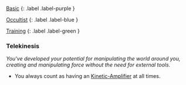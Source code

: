 
[Basic](Game/Basic-List)
{: .label .label-purple }

[Occultist](Game/Occultist)
{: .label .label-blue }

[Training](Game/Progress#Training)
{: .label .label-green }
### Telekinesis
*You've developed your potential for manipulating the world around you, creating and manipulating force without the need for external tools.*
* You always count as having an [Kinetic-Amplifier](Game/Blocks/Kinetic-Amplifier) at all times.

